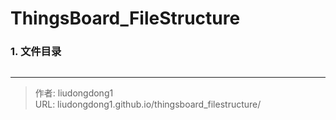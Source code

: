 # ThingsBoard_FileStructure


### 1. 文件目录

```yaml

```



---

> 作者: liudongdong1  
> URL: liudongdong1.github.io/thingsboard_filestructure/  

